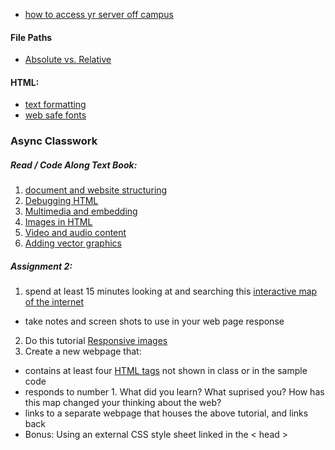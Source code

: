 * [how to access yr server off campus](https://fm.hunter.cuny.edu/resources/support/accessing-your-undergraduate-home-directory/)
#### File Paths
* [Absolute vs. Relative](https://www.coffeecup.com/help/articles/absolute-vs-relative-pathslinks/)

#### HTML:
* [text formatting](https://www.w3schools.com/css/css_text.asp)
* [web safe fonts](https://www.w3schools.com/cssref/css_websafe_fonts.php)


### Async Classwork
##### Read / Code Along Text Book:
1. [document and website structuring](https://developer.mozilla.org/en-US/docs/Learn/HTML/Introduction_to_HTML/Document_and_website_structure)
2. [Debugging HTML](https://developer.mozilla.org/en-US/docs/Learn/HTML/Introduction_to_HTML/Debugging_HTML)
3. [Multimedia and embedding](https://developer.mozilla.org/en-US/docs/Learn/HTML/Multimedia_and_embedding)
4. [Images in HTML](https://developer.mozilla.org/en-US/docs/Learn/HTML/Multimedia_and_embedding/Images_in_HTML)
5. [Video and audio content](https://developer.mozilla.org/en-US/docs/Learn/HTML/Multimedia_and_embedding/Video_and_audio_content)
6. [Adding vector graphics](https://developer.mozilla.org/en-US/docs/Learn/HTML/Multimedia_and_embedding/Adding_vector_graphics_to_the_Web)


##### Assignment 2:
1. spend at least 15 minutes looking at and searching this [interactive map of the internet](https://classic.qz.com/map-of-the-internet/)
  * take notes and screen shots to use in your web page response
2. Do this tutorial [Responsive images](https://developer.mozilla.org/en-US/docs/Learn/HTML/Multimedia_and_embedding/Responsive_images)
3. Create a new webpage that:
  * contains at least four [HTML tags](https://developer.mozilla.org/en-US/docs/Web/HTML/Element) not shown in class or in the sample code
  * responds to number 1. What did you learn? What suprised you? How has this map changed your thinking about the web?
  * links to a separate webpage that houses the above tutorial, and links back
  * Bonus: Using an external CSS style sheet linked in the < head >

